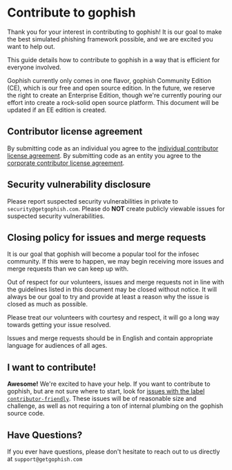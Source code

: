 # Contribute to gophish

Thank you for your interest in contributing to gophish! It is our goal to make the best simulated phishing framework possible, and we are excited you want to help out.

This guide details how to contribute to gophish in a way that is efficient for everyone involved.

Gophish currently only comes in one flavor, gophish Community Edition (CE), which is our free and open source edition. In the future, we reserve the right to create an Enterprise Edition, though we're currently pouring our effort into create a rock-solid open source platform. This document will be updated if an EE edition is created.

## Contributor license agreement

By submitting code as an individual you agree to the
[individual contributor license agreement](doc/individual_contributor_license_agreement.md).
By submitting code as an entity you agree to the
[corporate contributor license agreement](doc/corporate_contributor_license_agreement.md).

## Security vulnerability disclosure

Please report suspected security vulnerabilities in private to
`security@getgophish.com`.
Please do **NOT** create publicly viewable issues for suspected security
vulnerabilities.

## Closing policy for issues and merge requests

It is our goal that gophish will become a popular tool for the infosec community. If this were to happen, we may begin receiving more issues and merge requests than we can keep up with.

Out of respect for our volunteers, issues and merge requests not in line with the guidelines listed in this document may be closed without notice. It will always be our goal to try and provide at least a reason why the issue is closed as much as possible.

Please treat our volunteers with courtesy and respect, it will go a long way
towards getting your issue resolved.

Issues and merge requests should be in English and contain appropriate language
for audiences of all ages.

## I want to contribute!

**Awesome!** We're excited to have your help. If you want to contribute to gophish, but are not sure where to start,
look for [issues with the label `contributor-friendly`][contributor-friendly]. These issues
will be of reasonable size and challenge, as well as not requiring a ton of internal plumbing on the gophish source code.

## Have Questions?
If you ever have questions, please don't hesitate to reach out to us directly at `support@getgophish.com`

[contributor-friendly]: https://gophish/labels/contributor-friendly
